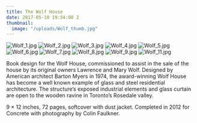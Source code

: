 ```yaml
---
title: The Wolf House
date: 2017-05-10 19:54:00 Z
thumbnail:
  image: "/uploads/Wolf_thumb.jpg"
---
```


![Wolf_1.jpg](/uploads/Wolf_1.jpg)
![Wolf_2.jpg](/uploads/Wolf_2.jpg)
![Wolf_3.jpg](/uploads/Wolf_3.jpg)
![Wolf_4.jpg](/uploads/Wolf_4.jpg)
![Wolf_5.jpg](/uploads/Wolf_5.jpg)
![Wolf_6.jpg](/uploads/Wolf_6.jpg)
![Wolf_7.jpg](/uploads/Wolf_7.jpg)
![Wolf_8.jpg](/uploads/Wolf_8.jpg)
![Wolf_9.jpg](/uploads/Wolf_9.jpg)
![Wolf_11.jpg](/uploads/Wolf_11.jpg)


Book design for the Wolf House, commissioned to assist in the sale of the house by its original owners Lawrence and Mary Wolf. Designed by American architect Barton Myers in 1974, the award-winning Wolf House has become a well known example of glass and steel residential architecture. The structure’s exposed industrial elements and glass curtain are open to the wooden ravine in Toronto’s Rosedale valley. 

9 × 12 inches,  72 pages, softcover with dust jacket. Completed in 2012 for Concrete with photography by Colin Faulkner.